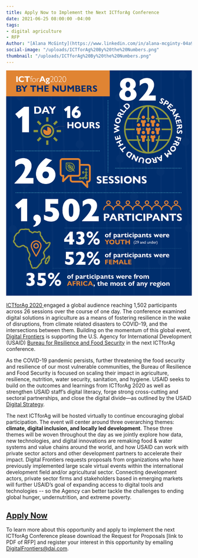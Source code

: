 ```yaml
---
title: Apply Now to Implement the Next ICTforAg Conference
date: 2021-06-25 08:00:00 -04:00
tags:
- digital agriculture
- RFP
Author: "[Alana McGinty](https://www.linkedin.com/in/alana-mcginty-04a91657/)"
social-image: "/uploads/ICTforAg%20By%20the%20Numbers.png"
thumbnail: "/uploads/ICTforAg%20By%20the%20Numbers.png"
---
```


![ICTforAg By the Numbers.png](/uploads/ICTforAg%20By%20the%20Numbers.png)

[ICTforAg 2020 ](https://www.ictforag.com/) engaged a global audience reaching 1,502 participants across 26 sessions over the course of one day. The conference examined digital solutions in agriculture as a means of fostering resilience in the wake of disruptions, from climate related disasters to COVID-19, and the intersections between them. Building on the momentum of this global event, [Digital Frontiers](https://www.dai.com/our-work/projects/worldwide-digital-frontiers-df) is supporting the U.S. Agency for International Development (USAID) [Bureau for Resilience and Food Security](https://www.usaid.gov/who-we-are/organization/bureaus/bureau-resilience-and-food-security) in the next ICTforAg conference.

<!--more-->

As the COVID-19 pandemic persists, further threatening the food security and resilience of our most vulnerable communities, the Bureau of Resilience and Food Security is focused on scaling their impact in agriculture, resilience, nutrition, water security, sanitation, and hygiene. USAID seeks to build on the outcomes and learnings from ICTforAg 2020 as well as strengthen USAID staff’s digital literacy, forge strong cross-cutting and sectoral partnerships, and close the digital divide—as outlined by the USAID [Digital Strategy](https://www.usaid.gov/sites/default/files/documents/15396/USAID_Digital_Strategy.pdf).

The next ICTforAg will be hosted virtually to continue encouraging global participation. The event will center around three overarching themes: **climate, digital inclusion, and locally led development**. These three themes will be woven throughout the day as we jointly explore how data, new technologies, and digital innovations are remaking food & water systems and value chains around the world, and how USAID can work with private sector actors and other development partners to accelerate their impact. Digital Frontiers requests proposals from organizations who have previously implemented large scale virtual events within the international development field and/or agricultural sector. Connecting development actors, private sector firms and stakeholders based in emerging markets will further USAID’s goal of expanding access to digital tools and technologies -- so the Agency can better tackle the challenges to ending global hunger, undernutrition, and extreme poverty.

## [Apply Now](https://drive.google.com/file/d/1c8xAZTRno-1yIiVImPIXUhV5clJ5Vaf0/view?usp=sharing)

To learn more about this opportunity and apply to implement the next ICTforAg Conference please download the Request for Proposals \[link to PDF of RFP\] and register your interest in this opportunity by emailing [DigitalFrontiers@dai.com](mailto:DigitalFrontiers@dai.com).